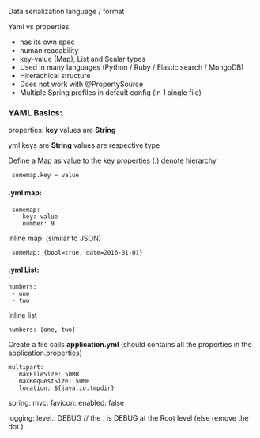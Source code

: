 
Data serialization language / format

Yaml vs properties
- has its own spec
- human readability
- key-value (Map), List and Scalar types
- Used in many languages (Python / Ruby / Elastic search / MongoDB)
- Hirerachical structure 
- Does not work with @PropertySource
- Multiple Spring profiles in default config (in 1 single file)


### YAML Basics:

properties: **key** values are **String**

yml keys are **String** values are respective type
 
 Define a Map as value to the key
 properties (.) denote hierarchy     
 
     somemap.key = value
     
#### .yml map:
 
     somemap:
        key: value
        number: 9
         
Inline map: (similar to JSON)

     someMap: {bool=true, date=2016-01-01}

#### .yml List:

    numbers:
     - one
     - two
    
Inline list

    numbers: [one, two]
    


Create a file calls **application.yml** (should contains all the properties in the application.properties)

    multipart:
       maxFileSize: 50MB
       maxRequestSize: 50MB
       location: ${java.io.tmpdir}
       
spring:
   mvc:
      favicon:
          enabled: false
          
logging:
  level.: DEBUG // the . is DEBUG at the Root level (else remove the dot.)
  
  
     

